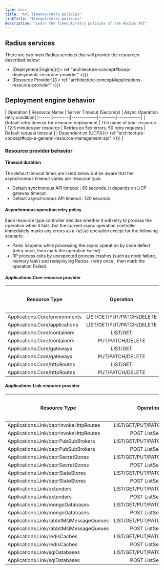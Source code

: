```yaml
---
type: docs
title: "API timeout/retry policies"
linkTitle: "Timeout/retry policies"
description: "Learn the timeout/retry policies of the Radius API"
---
```


## Radius services

There are two main Radius services that will provide the resources described below:

- [Deployment Engine]({{< ref "architecture-concept#bicep-deployments-resource-provider" >}})
- [Resource Provider]({{< ref "architecture-concept#applications-resource-provider" >}})

## Deployment engine behavior

| Operation | Resource Name | Server Timeout (Seconds) | Async Operation retry condition|
|------|:--------:|-------------|---------|------------|
| Default retry timeout for resource deployment | The name of your resource. | 12.5 minutes per resource | Retries on 5xx errors, 50 retry requests
| Default request timeout | | Dependent on [UCP]({{< ref "architecture-concept#ucp-a-general-resource-management-api" >}}) |

### Resource provider behavior

#### Timeout duration

The default timeout times are listed below but be aware that the asynchronous timeout varies per resource type.

- Default synchronous API timeout : 60 seconds. It depends on UCP gateway timeout.
- Default asynchronous API timeout : 120 seconds

#### Asynchronous operation retry policy

Each resource type controller decides whether it will retry to process the operation when it fails, but the current async operation controller immediately marks any errors as a `Failed` operation except for the following scenario:

- Panic happens while processing the async operation by code defect (retry once, then mark the operation Failed)
- RP process exits by unexpected process crashes (such as node failure, memory leak) and redeploying Radius. (retry once , then mark the operation Failed)

#### Applications.Core resource provider

| Resource Type  | Operation | API Type | Server Timeout (Seconds) | Async Operation retry condition|
|------|:--------:|-------------|---------|------------|
| Applications.Core/environments | LIST/GET/PUT/PATCH/DELETE | Synchronous | default | |
| Applications.Core/applications | LIST/GET/PUT/PATCH/DELETE | Synchronous | default | |
| Applications.Core/containers | LIST/GET | Synchronous | default | |
| Applications.Core/containers | PUT/PATCH/DELETE | Asynchronous | 300 | default |
| Applications.Core/gateways | LIST/GET | Synchronous | default | |
| Applications.Core/gateways | PUT/PATCH/DELETE | Asynchronous | default | default |
| Applications.Core/httpRoutes | LIST/GET | Synchronous | default | |
| Applications.Core/httpRoutes | PUT/PATCH/DELETE | Asynchronous | default | default |

#### Applications.Link resource provider

| Resource Type  | Operation | API Type | Server Timeout (Seconds) | Async Operation retry condition|
|------|:--------:|-------------|---------|------------|
| Applications.Link/daprInvokeHttpRoutes | LIST/GET/PUT/PATCH/DELETE | Synchronous | default | |
| Applications.Link/daprInvokeHttpRoutes | POST ListSecret | Synchronous | default | |
| Applications.Link/daprPubSubBrokers | LIST/GET/PUT/PATCH/DELETE | Synchronous | default | |
| Applications.Link/daprPubSubBrokers | POST ListSecret | Synchronous | default | |
| Applications.Link/daprSecretStores | LIST/GET/PUT/PATCH/DELETE | Synchronous | default | |
| Applications.Link/daprSecretStores | POST ListSecret | Synchronous | default | |
| Applications.Link/daprStateStores | LIST/GET/PUT/PATCH/DELETE | Synchronous | default | |
| Applications.Link/daprStateStores | POST ListSecret | Synchronous | default | |
| Applications.Link/extenders | LIST/GET/PUT/PATCH/DELETE | Synchronous | default | |
| Applications.Link/extenders | POST ListSecret | Synchronous | default | |
| Applications.Link/mongoDatabases | LIST/GET/PUT/PATCH/DELETE | Synchronous | default | |
| Applications.Link/mongoDatabases | POST ListSecret | Synchronous | default | |
| Applications.Link/rabbitMQMessageQueues | LIST/GET/PUT/PATCH/DELETE | Synchronous | default | |
| Applications.Link/rabbitMQMessageQueues | POST ListSecret | Synchronous | default | |
| Applications.Link/redisCaches | LIST/GET/PUT/PATCH/DELETE | Synchronous | default | |
| Applications.Link/redisCaches | POST ListSecret | Synchronous | default | |
| Applications.Link/sqlDatabases | LIST/GET/PUT/PATCH/DELETE | Synchronous | default | |
| Applications.Link/sqlDatabases | POST ListSecret | Synchronous | default | |
